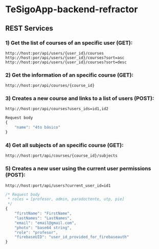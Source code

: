 # TeSigoApp-backend-refractor

## REST Services

### 1) Get the list of courses of an specific user (GET):
`http://host:por/api/users/{user_id}/courses`
`http://host:por/api/users/{user_id}/courses?sort=asc`
`http://host:por/api/users/{user_id}/courses?sort=desc`
### 2) Get the information of an specific course (GET):
`http://host:por/api/courses/{course_id}` 
### 3) Creates a new course and links to a list of users (POST):
`http://host:por/api/courses?users_ids=id1,id2`
```javascript
Request body
{
	"name": "4to básico"
}
```
### 4) Get all subjects of an specific course (GET):
`http://host:port/api/courses/{course_id}/subjects`
### 5) Creates a new user using the current user permissions (POST):
`http://host:port/api/users?current_user_id=id1`
```javascript
/* Request body
 * roles = [profesor, admin, paradoctente, utp, pie]
 */
{
	"firstName": "FirstName",
	"lastNames": "LastNames",
	"email": "email@gmail.com",
	"photo": "base64 string",
	"role": "profesor",
	"firebaseUID": "user_id_provided_for_firebaseauth"
}
```